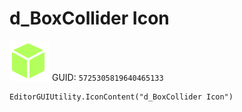 # d_BoxCollider Icon
![](/img/d_BoxCollider%20Icon.png)
GUID: `5725305819640465133`
```
EditorGUIUtility.IconContent("d_BoxCollider Icon")
```
